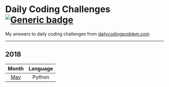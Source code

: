 # Daily Coding Challenges [![Generic badge](https://img.shields.io/badge/completed-15-green.svg?longCache=true&style=flat)](/1805_may_2018.py#L890)
My answers to daily coding challenges from 
[dailycodingproblem.com](https://www.dailycodingproblem.com/)

***
## 2018
Month | Language
:---: | :---:
[May](/1805_may_2018.py) | Python
